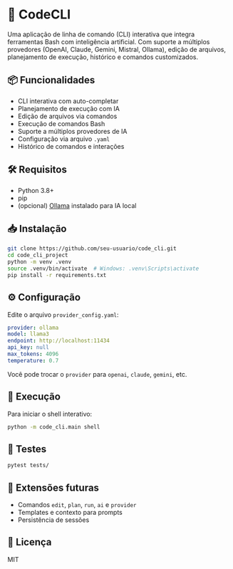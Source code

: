 # 🧠 CodeCLI

Uma aplicação de linha de comando (CLI) interativa que integra ferramentas Bash com inteligência artificial. Com suporte a múltiplos provedores (OpenAI, Claude, Gemini, Mistral, Ollama), edição de arquivos, planejamento de execução, histórico e comandos customizados.

## 📦 Funcionalidades

- CLI interativa com auto-completar
- Planejamento de execução com IA
- Edição de arquivos via comandos
- Execução de comandos Bash
- Suporte a múltiplos provedores de IA
- Configuração via arquivo `.yaml`
- Histórico de comandos e interações

## 🛠️ Requisitos

- Python 3.8+
- pip
- (opcional) [Ollama](https://ollama.com/) instalado para IA local

## 📥 Instalação

```bash
git clone https://github.com/seu-usuario/code_cli.git
cd code_cli_project
python -m venv .venv
source .venv/bin/activate  # Windows: .venv\Scripts\activate
pip install -r requirements.txt
```

## ⚙️ Configuração

Edite o arquivo `provider_config.yaml`:

```yaml
provider: ollama
model: llama3
endpoint: http://localhost:11434
api_key: null
max_tokens: 4096
temperature: 0.7
```

Você pode trocar o `provider` para `openai`, `claude`, `gemini`, etc.

## 🚀 Execução

Para iniciar o shell interativo:

```bash
python -m code_cli.main shell
```

## 🧪 Testes

```bash
pytest tests/
```

## 🧩 Extensões futuras

- Comandos `edit`, `plan`, `run`, `ai` e `provider`
- Templates e contexto para prompts
- Persistência de sessões

## 📄 Licença

MIT
